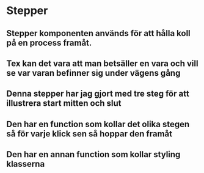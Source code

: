 # Stepper
## Stepper komponenten används för att hålla koll på en process framåt.
## Tex kan det vara att man betsäller en vara och vill se var varan befinner sig under vägens gång
## Denna stepper har jag gjort med tre steg för att illustrera start mitten och slut
## Den har en function som kollar det olika stegen så för varje klick sen så hoppar den framåt
## Den har en annan function som kollar styling klasserna